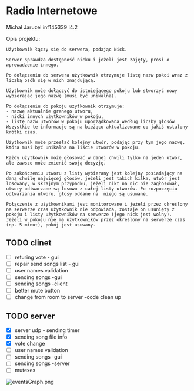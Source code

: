 # Radio Internetowe
Michał Jaruzel inf145339 i4.2

Opis projektu:

    Użytkownik łączy się do serwera, podając Nick.

    Serwer sprawdza dostępność nicku i jeżeli jest zajęty, prosi o wprowadzenie innego.

    Po dołączeniu do serwera użytkownik otrzymuje listę nazw pokoi wraz z liczbą osób się w nich znajdującą.

    Użytkownik może dołączyć do istniejącego pokoju lub stworzyć nowy wybierając jego nazwę (musi być unikalna).

    Po dołączeniu do pokoju użytkownik otrzymuje:
    - nazwę aktualnie granego utworu,
    - nicki innych użytkowników w pokoju,
    - listę nazw utworów w pokoju uporządkowana według liczby głosów
    Wszystkie te informacje są na bieżąco aktualizowane co jakiś ustalony krótki czas.

    Użytkownik może przesłać kolejny utwór, podając przy tym jego nazwę, która musi być unikalna na liście utworów w pokoju.

    Każdy użytkownik może głosować w danej chwili tylko na jeden utwór, ale zawsze może zmienić swoją decyzję.

    Po zakończeniu utworu z listy wybierany jest kolejny posiadający na daną chwilę najwięcej głosów, jeżeli jest takich kilka, utwór jest losowany, w skrajnym przypadku, jeżeli nikt na nic nie zagłosował, utwory odtwarzane są losowo z całej listy utworów. Po rozpoczęciu odtwarzania utworu, głosy oddane na  niego są usuwane.

    Połączenie z użytkownikami jest monitorowane i jeżeli przez określony na serwerze czas użytkownik nie odpowiada, zostaje on usunięty z pokoju i listy użytkowników na serwerze (jego nick jest wolny).
    Jeżeli w pokoju nie ma użytkowników przez określony na serwerze czas (np. 5 minut), pokój jest usuwany.

## TODO clinet
- [ ] returing vote - gui
- [ ] repair send songs list - gui
- [ ] user names validation
- [ ] sending songs -gui
- [ ] sending songs -client
- [ ] better mute button
- [ ] change from room to server -code clean up

## TODO server
- [x] server udp - sending timer
- [x] sending song file info
- [X] vote change
- [ ] user names validation
- [ ] sending songs -gui
- [ ] sending songs -server
- [ ] mutexes

![eventsGraph.png](https://github.com/D37ERTER/Radio-Internetowe/blob/main/eventsGraph.png?raw=true)

